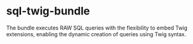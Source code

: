 # sql-twig-bundle
The bundle executes RAW SQL queries with the flexibility to embed Twig extensions, enabling the dynamic creation of queries using Twig syntax.
